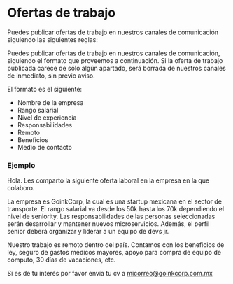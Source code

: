 # Ofertas de trabajo

Puedes publicar ofertas de trabajo en nuestros canales de comunicación siguiendo las siguientes reglas:

Puedes publicar ofertas de trabajo en nuestros canales de comunicación, siguiendo el formato que proveemos a continuación.
Si la oferta de trabajo publicada carece de sólo algún apartado, será borrada de nuestros canales de inmediato, sin previo aviso.

El formato es el siguiente:

- Nombre de la empresa
- Rango salarial
- Nivel de experiencia
- Responsabilidades
- Remoto
- Beneficios
- Medio de contacto

### Ejemplo

Hola. Les comparto la siguiente oferta laboral en la empresa en la que colaboro.

La empresa es GoinkCorp, la cual es una startup mexicana en el sector de transporte. El rango salarial va desde los 50k hasta los 70k dependiendo el nivel de seniority. Las responsabilidades de las personas seleccionadas serán desarrollar y mantener nuevos microservicios. Además, el perfil senior deberá organizar y liderar a un equipo de devs jr.

Nuestro trabajo es remoto dentro del país. Contamos con los beneficios de ley, seguro de gastos médicos mayores, apoyo para compra de equipo de cómputo, 30 días de vacaciones, etc. 

Si es de tu interés por favor envía tu cv a micorreo@goinkcorp.com.mx

